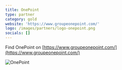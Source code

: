 ```yaml
---
title: OnePoint
type: partner
category: gold
website: 'https://www.groupeonepoint.com/'
logo: /images/partners/logo-onepoint.png
socials: []
---
```


Find OnePoint on [https://www.groupeonepoint.com/](https://www.groupeonepoint.com/)

![OnePoint](/images/partners/logo-onepoint.png)
